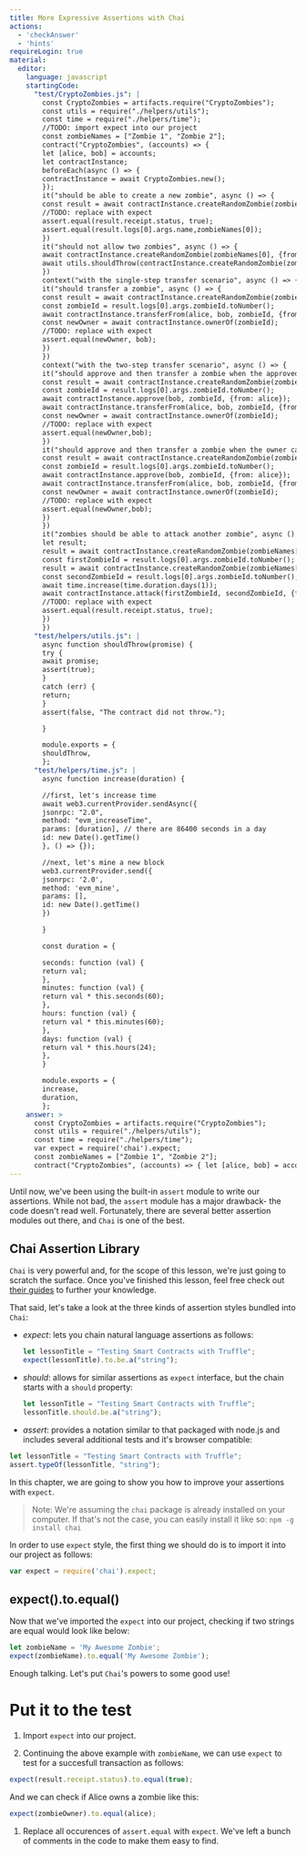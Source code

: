 ```yaml
---
title: More Expressive Assertions with Chai
actions:
  - 'checkAnswer'
  - 'hints'
requireLogin: true
material:
  editor:
    language: javascript
    startingCode:
      "test/CryptoZombies.js": |
        const CryptoZombies = artifacts.require("CryptoZombies");
        const utils = require("./helpers/utils");
        const time = require("./helpers/time");
        //TODO: import expect into our project
        const zombieNames = ["Zombie 1", "Zombie 2"];
        contract("CryptoZombies", (accounts) => {
        let [alice, bob] = accounts;
        let contractInstance;
        beforeEach(async () => {
        contractInstance = await CryptoZombies.new();
        });
        it("should be able to create a new zombie", async () => {
        const result = await contractInstance.createRandomZombie(zombieNames[0], {from: alice});
        //TODO: replace with expect
        assert.equal(result.receipt.status, true);
        assert.equal(result.logs[0].args.name,zombieNames[0]);
        })
        it("should not allow two zombies", async () => {
        await contractInstance.createRandomZombie(zombieNames[0], {from: alice});
        await utils.shouldThrow(contractInstance.createRandomZombie(zombieNames[1], {from: alice}));
        })
        context("with the single-step transfer scenario", async () => {
        it("should transfer a zombie", async () => {
        const result = await contractInstance.createRandomZombie(zombieNames[0], {from: alice});
        const zombieId = result.logs[0].args.zombieId.toNumber();
        await contractInstance.transferFrom(alice, bob, zombieId, {from: alice});
        const newOwner = await contractInstance.ownerOf(zombieId);
        //TODO: replace with expect
        assert.equal(newOwner, bob);
        })
        })
        context("with the two-step transfer scenario", async () => {
        it("should approve and then transfer a zombie when the approved address calls transferForm", async () => {
        const result = await contractInstance.createRandomZombie(zombieNames[0], {from: alice});
        const zombieId = result.logs[0].args.zombieId.toNumber();
        await contractInstance.approve(bob, zombieId, {from: alice});
        await contractInstance.transferFrom(alice, bob, zombieId, {from: bob});
        const newOwner = await contractInstance.ownerOf(zombieId);
        //TODO: replace with expect
        assert.equal(newOwner,bob);
        })
        it("should approve and then transfer a zombie when the owner calls transferForm", async () => {
        const result = await contractInstance.createRandomZombie(zombieNames[0], {from: alice});
        const zombieId = result.logs[0].args.zombieId.toNumber();
        await contractInstance.approve(bob, zombieId, {from: alice});
        await contractInstance.transferFrom(alice, bob, zombieId, {from: alice});
        const newOwner = await contractInstance.ownerOf(zombieId);
        //TODO: replace with expect
        assert.equal(newOwner,bob);
        })
        })
        it("zombies should be able to attack another zombie", async () => {
        let result;
        result = await contractInstance.createRandomZombie(zombieNames[0], {from: alice});
        const firstZombieId = result.logs[0].args.zombieId.toNumber();
        result = await contractInstance.createRandomZombie(zombieNames[1], {from: bob});
        const secondZombieId = result.logs[0].args.zombieId.toNumber();
        await time.increase(time.duration.days(1));
        await contractInstance.attack(firstZombieId, secondZombieId, {from: alice});
        //TODO: replace with expect
        assert.equal(result.receipt.status, true);
        })
        })
      "test/helpers/utils.js": |
        async function shouldThrow(promise) {
        try {
        await promise;
        assert(true);
        }
        catch (err) {
        return;
        }
        assert(false, "The contract did not throw.");

        }

        module.exports = {
        shouldThrow,
        };
      "test/helpers/time.js": |
        async function increase(duration) {

        //first, let's increase time
        await web3.currentProvider.sendAsync({
        jsonrpc: "2.0",
        method: "evm_increaseTime",
        params: [duration], // there are 86400 seconds in a day
        id: new Date().getTime()
        }, () => {});

        //next, let's mine a new block
        web3.currentProvider.send({
        jsonrpc: '2.0',
        method: 'evm_mine',
        params: [],
        id: new Date().getTime()
        })

        }

        const duration = {

        seconds: function (val) {
        return val;
        },
        minutes: function (val) {
        return val * this.seconds(60);
        },
        hours: function (val) {
        return val * this.minutes(60);
        },
        days: function (val) {
        return val * this.hours(24);
        },
        }

        module.exports = {
        increase,
        duration,
        };
    answer: >
      const CryptoZombies = artifacts.require("CryptoZombies");
      const utils = require("./helpers/utils");
      const time = require("./helpers/time");
      var expect = require('chai').expect;
      const zombieNames = ["Zombie 1", "Zombie 2"];
      contract("CryptoZombies", (accounts) => { let [alice, bob] = accounts; let contractInstance; beforeEach(async () => { contractInstance = await CryptoZombies.new(); }); it("should be able to create a new zombie", async () => { const result = await contractInstance.createRandomZombie(zombieNames[0], {from: alice}); expect(result.receipt.status).to.equal(true); expect(result.logs[0].args.name).to.equal(zombieNames[0]); }) it("should not allow two zombies", async () => { await contractInstance.createRandomZombie(zombieNames[0], {from: alice}); await utils.shouldThrow(contractInstance.createRandomZombie(zombieNames[1], {from: alice})); }) context("with the single-step transfer scenario", async () => { it("should transfer a zombie", async () => { const result = await contractInstance.createRandomZombie(zombieNames[0], {from: alice}); const zombieId = result.logs[0].args.zombieId.toNumber(); await contractInstance.transferFrom(alice, bob, zombieId, {from: alice}); const newOwner = await contractInstance.ownerOf(zombieId); expect(newOwner).to.equal(bob); }) }) context("with the two-step transfer scenario", async () => { it("should approve and then transfer a zombie when the approved address calls transferForm", async () => { const result = await contractInstance.createRandomZombie(zombieNames[0], {from: alice}); const zombieId = result.logs[0].args.zombieId.toNumber(); await contractInstance.approve(bob, zombieId, {from: alice}); await contractInstance.transferFrom(alice, bob, zombieId, {from: bob}); const newOwner = await contractInstance.ownerOf(zombieId); expect(newOwner).to.equal(bob); }) it("should approve and then transfer a zombie when the owner calls transferForm", async () => { const result = await contractInstance.createRandomZombie(zombieNames[0], {from: alice}); const zombieId = result.logs[0].args.zombieId.toNumber(); await contractInstance.approve(bob, zombieId, {from: alice}); await contractInstance.transferFrom(alice, bob, zombieId, {from: alice}); const newOwner = await contractInstance.ownerOf(zombieId); expect(newOwner).to.equal(bob); }) }) it("zombies should be able to attack another zombie", async () => { let result; result = await contractInstance.createRandomZombie(zombieNames[0], {from: alice}); const firstZombieId = result.logs[0].args.zombieId.toNumber(); result = await contractInstance.createRandomZombie(zombieNames[1], {from: bob}); const secondZombieId = result.logs[0].args.zombieId.toNumber(); await time.increase(time.duration.days(1)); await contractInstance.attack(firstZombieId, secondZombieId, {from: alice}); expect(result.receipt.status).to.equal(true); }) })
---
```


Until now, we've been using the built-in `assert` module to write our assertions. While not bad, the `assert` module has a major drawback- the code doesn't read well. Fortunately, there are several better assertion modules out there, and `Chai` is one of the best.

## Chai Assertion Library

`Chai` is very powerful and, for the scope of this lesson, we're just going to scratch the surface. Once you've finished this lesson, feel free check out <a href=" https://www.chaijs.com/guide/" target=_blank>their guides</a> to further your knowledge.

That said, let's take a look at the three kinds of assertion styles bundled into `Chai`:

-   _expect_: lets you chain natural language assertions as follows:

    ```javascript
    let lessonTitle = "Testing Smart Contracts with Truffle";
    expect(lessonTitle).to.be.a("string");
    ```

-   _should_: allows for similar assertions as `expect` interface, but the chain starts with a `should` property:

    ```javascript
    let lessonTitle = "Testing Smart Contracts with Truffle";
    lessonTitle.should.be.a("string");
    ```

-   _assert_: provides a notation similar to that packaged with node.js and includes several additional tests and it's browser compatible:

   ```javascript
   let lessonTitle = "Testing Smart Contracts with Truffle";
   assert.typeOf(lessonTitle, "string");
   ```

In this chapter, we are going to show you how to improve your assertions with `expect`.
> Note: We're assuming the `chai` package is already installed on your computer. If that's not the case, you can easily install it like so: `npm -g install chai`


In order to use `expect` style, the first thing we should do is to import it into our project as follows:

```javascript
var expect = require('chai').expect;
```

## expect().to.equal()

Now that we've imported the `expect` into our project, checking if two strings are equal would look like below:

```javascript
let zombieName = 'My Awesome Zombie';
expect(zombieName).to.equal('My Awesome Zombie');
```

Enough talking. Let's put `Chai`'s powers to some good use!

# Put it to the test

1.  Import `expect` into our project.

2.  Continuing the above example with `zombieName`, we can use `expect` to test for a succesfull transaction as follows:

```javascript
expect(result.receipt.status).to.equal(true);
```
And we can check if Alice owns a zombie like this:

```javascript
expect(zombieOwner).to.equal(alice);
```

1.  Replace all occurences of `assert.equal` with `expect`. We've left a bunch of comments in the code to make them easy to find.
